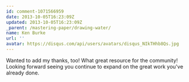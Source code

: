 ```yaml
---
id: comment-1071566959
date: 2013-10-05T16:23:09Z
updated: 2013-10-05T16:23:09Z
_parent: /mastering-paper/drawing-water/
name: Ken Burke
url: ''
avatar: https://disqus.com/api/users/avatars/disqus_NIkTHhb8Qs.jpg
---
```


Wanted to add my thanks, too! What great resource for the community!
Looking forward seeing you continue to expand on the great work you've already done.
